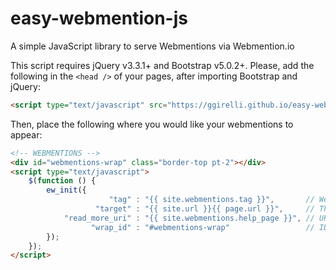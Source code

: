 # easy-webmention-js
A simple JavaScript library to serve Webmentions via Webmention.io

This script requires jQuery v3.3.1+ and Bootstrap v5.0.2+. Please, add the following in the `<head />` of your pages, after importing Bootstrap and jQuery:
```html
<script type="text/javascript" src="https://ggirelli.github.io/easy-webmention-js/src/easy-webmention.js"></script>
```

Then, place the following where you would like your webmentions to appear:

```html
<!-- WEBMENTIONS -->
<div id="webmentions-wrap" class="border-top pt-2"></div>
<script type="text/javascript">
    $(function () {
        ew_init({
                      "tag" : "{{ site.webmentions.tag }}",       // Webmention.io username
                   "target" : "{{ site.url }}{{ page.url }}",     // This page's URL
            "read_more_uri" : "{{ site.webmentions.help_page }}", // URL to help page (optional)
                  "wrap_id" : "#webmentions-wrap"                 // ID of element where to add webmentions
        });
    });
</script>

```

